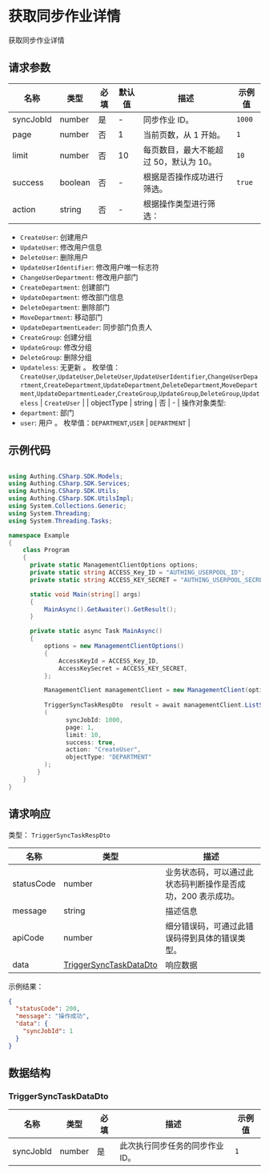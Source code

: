 # 获取同步作业详情

<!--
  警告⚠️：
  不要直接修改该文档，
  https://github.com/Authing/authing-docs-factory
  使用该项目进行生成
-->

<LastUpdated />

获取同步作业详情

## 请求参数

| 名称 | 类型 | 必填 | 默认值 | 描述 | 示例值 |
| ---- | ---- | ---- | ---- | ---- | ---- |
| syncJobId | number  | 是 | - | 同步作业 ID。  | `1000` |
| page | number  | 否 | 1 | 当前页数，从 1 开始。  | `1` |
| limit | number  | 否 | 10 | 每页数目，最大不能超过 50，默认为 10。  | `10` |
| success | boolean  | 否 | - | 根据是否操作成功进行筛选。  | `true` |
| action | string  | 否 | - | 根据操作类型进行筛选：
- `CreateUser`: 创建用户
- `UpdateUser`: 修改用户信息
- `DeleteUser`: 删除用户
- `UpdateUserIdentifier`: 修改用户唯一标志符
- `ChangeUserDepartment`: 修改用户部门
- `CreateDepartment`: 创建部门
- `UpdateDepartment`: 修改部门信息
- `DeleteDepartment`: 删除部门
- `MoveDepartment`: 移动部门
- `UpdateDepartmentLeader`: 同步部门负责人
- `CreateGroup`: 创建分组
- `UpdateGroup`: 修改分组
- `DeleteGroup`: 删除分组
- `Updateless`: 无更新
    。 枚举值：`CreateUser`,`UpdateUser`,`DeleteUser`,`UpdateUserIdentifier`,`ChangeUserDepartment`,`CreateDepartment`,`UpdateDepartment`,`DeleteDepartment`,`MoveDepartment`,`UpdateDepartmentLeader`,`CreateGroup`,`UpdateGroup`,`DeleteGroup`,`Updateless` | `CreateUser` |
| objectType | string  | 否 | - | 操作对象类型:
- `department`: 部门
- `user`: 用户
    。 枚举值：`DEPARTMENT`,`USER` | `DEPARTMENT` |


## 示例代码

```csharp

using Authing.CSharp.SDK.Models;
using Authing.CSharp.SDK.Services;
using Authing.CSharp.SDK.Utils;
using Authing.CSharp.SDK.UtilsImpl;
using System.Collections.Generic;
using System.Threading;
using System.Threading.Tasks;

namespace Example
{
    class Program
    {
      private static ManagementClientOptions options;
      private static string ACCESS_Key_ID = "AUTHING_USERPOOL_ID";
      private static string ACCESS_KEY_SECRET = "AUTHING_USERPOOL_SECRET";

      static void Main(string[] args)
      {
          MainAsync().GetAwaiter().GetResult();
      }

      private static async Task MainAsync()
      {
          options = new ManagementClientOptions()
          {
              AccessKeyId = ACCESS_Key_ID,
              AccessKeySecret = ACCESS_KEY_SECRET,
          };

          ManagementClient managementClient = new ManagementClient(options);
        
          TriggerSyncTaskRespDto  result = await managementClient.ListSyncJobLogs
          (             
                syncJobId: 1000, 
                page: 1, 
                limit: 10, 
                success: true, 
                action: "CreateUser", 
                objectType: "DEPARTMENT"
          );
        }
    }
}

```



## 请求响应

类型： `TriggerSyncTaskRespDto`

| 名称 | 类型 | 描述 |
| ---- | ---- | ---- |
| statusCode | number | 业务状态码，可以通过此状态码判断操作是否成功，200 表示成功。 |
| message | string | 描述信息 |
| apiCode | number | 细分错误码，可通过此错误码得到具体的错误类型。 |
| data | <a href="#TriggerSyncTaskDataDto">TriggerSyncTaskDataDto</a> | 响应数据 |



示例结果：

```json
{
  "statusCode": 200,
  "message": "操作成功",
  "data": {
    "syncJobId": 1
  }
}
```

## 数据结构


### <a id="TriggerSyncTaskDataDto"></a> TriggerSyncTaskDataDto

| 名称 | 类型 | 必填 | 描述 | 示例值 |
| ---- |  ---- | ---- | ---- | ---- |
| syncJobId | number | 是 | 此次执行同步任务的同步作业 ID。  |  `1` |


